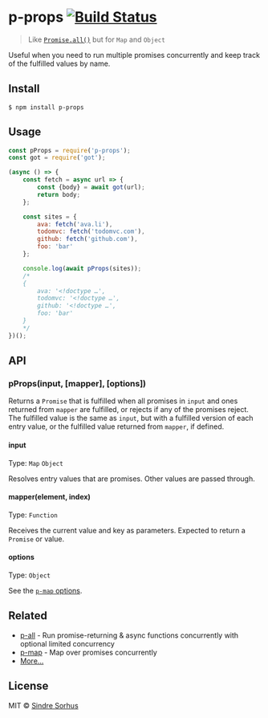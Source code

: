 # p-props [![Build Status](https://travis-ci.org/sindresorhus/p-props.svg?branch=master)](https://travis-ci.org/sindresorhus/p-props)

> Like [`Promise.all()`](https://developer.mozilla.org/en/docs/Web/JavaScript/Reference/Global_Objects/Promise/all) but for `Map` and `Object`

Useful when you need to run multiple promises concurrently and keep track of the fulfilled values by name.


## Install

```
$ npm install p-props
```


## Usage

```js
const pProps = require('p-props');
const got = require('got');

(async () => {
	const fetch = async url => {
		const {body} = await got(url);
		return body;
	};

	const sites = {
		ava: fetch('ava.li'),
		todomvc: fetch('todomvc.com'),
		github: fetch('github.com'),
		foo: 'bar'
	};

	console.log(await pProps(sites));
	/*
	{
		ava: '<!doctype …',
		todomvc: '<!doctype …',
		github: '<!doctype …',
		foo: 'bar'
	}
	*/
})();
```


## API

### pProps(input, [mapper], [options])

Returns a `Promise` that is fulfilled when all promises in `input` and ones returned from `mapper` are fulfilled, or rejects if any of the promises reject. The fulfilled value is the same as `input`, but with a fulfilled version of each entry value, or the fulfilled value returned from `mapper`, if defined.

#### input

Type: `Map` `Object`

Resolves entry values that are promises. Other values are passed through.

#### mapper(element, index)

Type: `Function`

Receives the current value and key as parameters. Expected to return a `Promise` or value.

#### options

Type: `Object`

See the [`p-map` options](https://github.com/sindresorhus/p-map#options).


## Related

- [p-all](https://github.com/sindresorhus/p-all) - Run promise-returning & async functions concurrently with optional limited concurrency
- [p-map](https://github.com/sindresorhus/p-map) - Map over promises concurrently
- [More…](https://github.com/sindresorhus/promise-fun)


## License

MIT © [Sindre Sorhus](https://sindresorhus.com)
